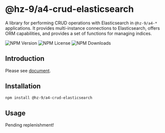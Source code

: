 # @hz-9/a4-crud-elasticsearch

A library for performing CRUD operations with Elasticsearch in `@hz-9/a4-*` applications. It provides multi-instance connections to Elasticsearch, offers ORM capabilities, and provides a set of functions for managing indices.

![NPM Version][npm-version-url] ![NPM License][npm-license-url] ![NPM Downloads][npm-downloads-url]

[npm-version-url]: https://img.shields.io/npm/v/@hz-9/a4-crud-elasticsearch
[npm-license-url]: https://img.shields.io/npm/l/@hz-9/a4-crud-elasticsearch
[npm-downloads-url]: https://img.shields.io/npm/d18m/@hz-9/a4-crud-elasticsearch

## Introduction

Please see [document](https://hz-9.github.io/a4/home/a4-crud-elasticsearch).

## Installation

``` bash
npm install @hz-9/a4-crud-elasticsearch
```

## Usage

Pending replenishment!
<!-- TODO -->
